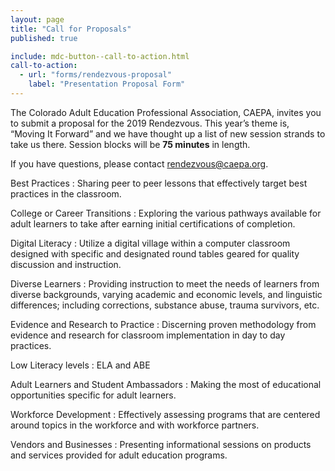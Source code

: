 ```yaml
---
layout: page
title: "Call for Proposals"
published: true

include: mdc-button--call-to-action.html
call-to-action:
  - url: "forms/rendezvous-proposal"
    label: "Presentation Proposal Form"
---
```


The Colorado Adult Education Professional Association, CAEPA, invites you to submit a proposal for the 2019 Rendezvous. This year’s theme is, “Moving It Forward” and we have thought up a list of new session strands to take us there. Session blocks will be **75 minutes** in length.

If you have questions, please contact <rendezvous@caepa.org>.

Best Practices
: Sharing peer to peer lessons that effectively target best practices in the classroom.

College or Career Transitions
: Exploring the various pathways available for adult learners to take after earning initial certifications of completion.

Digital Literacy
: Utilize a digital village within a computer classroom designed with specific and designated round tables geared for quality discussion and instruction.

Diverse Learners
: Providing instruction to meet the needs of learners from diverse backgrounds, varying academic and economic levels, and linguistic differences; including corrections, substance abuse, trauma survivors, etc.

Evidence and Research to Practice
: Discerning proven methodology from evidence and research for classroom implementation in day to day practices.

Low Literacy levels
: ELA and ABE

Adult Learners and Student Ambassadors
: Making the most of educational opportunities specific for adult learners.

Workforce Development
: Effectively assessing programs that are centered around topics in the workforce and with workforce partners.

Vendors and Businesses
: Presenting informational sessions on products and services provided for adult education programs.
